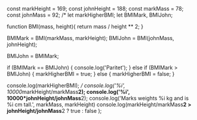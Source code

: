 const markHeight = 169;
const johnHeight = 188;
const markMass = 78;
const johnMass = 92;
/*
let markHigherBMI;
let BMIMark, BMIJohn;

function BMI(mass, height){
  return mass / height ** 2;
}

BMIMark = BMI(markMass, markHeight);
BMIJohn = BMI(johnMass, johnHeight);

BMIJohn = BMIMark;

if (BMIMark == BMIJohn) {
  console.log('Paritet');
} else if (BMIMark > BMIJohn) {
  markHigherBMI = true;
} else {
  markHigherBMI = false;
}

console.log(markHigherBMI);
*/
console.log('%i', 10000*markHeight/markMass**2);
console.log('%i', 10000*johnHeight/johnMass**2);
console.log('Marks weights %i kg and is %i cm tall.', markMass, markHeight)
console.log(markHeight/markMass**2 > johnHeight/johnMass**2 ? true : false );
